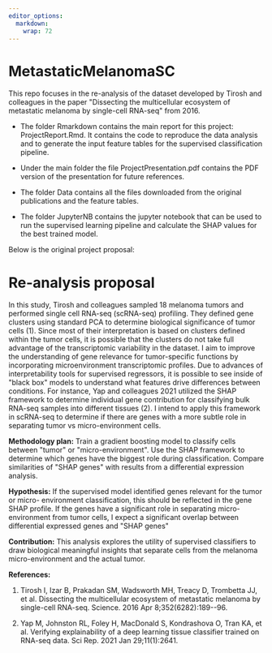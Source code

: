 ```yaml
---
editor_options: 
  markdown: 
    wrap: 72
---
```


# MetastaticMelanomaSC

This repo focuses in the re-analysis of the dataset developed by Tirosh
and colleagues in the paper "Dissecting the multicellular ecosystem of
metastatic melanoma by single-cell RNA-seq" from 2016.

-   The folder Rmarkdown contains the main report for this project:
    ProjectReport.Rmd. It contains the code to reproduce the data 
    analysis and to generate the input feature tables for the 
    supervised classification pipeline. 

-   Under the main folder the file ProjectPresentation.pdf contains the
    PDF version of the presentation for future references.

-   The folder Data contains all the files downloaded from the original
    publications and the feature tables.

-   The folder JupyterNB contains the jupyter notebook that can be used
    to run the supervised learning pipeline and calculate the SHAP
    values for the best trained model.

Below is the original project proposal:

# Re-analysis proposal

In this study, Tirosh and colleagues sampled 18 melanoma tumors and
performed single cell RNA-seq (scRNA-seq) profiling. They defined gene
clusters using standard PCA to determine biological significance of
tumor cells (1). Since most of their interpretation is based on clusters
defined within the tumor cells, it is possible that the clusters do not
take full advantage of the transcriptomic variability in the dataset. I
aim to improve the understanding of gene relevance for tumor-specific
functions by incorporating microenvironment transcriptomic profiles. Due
to advances of interpretability tools for supervised regressors, it is
possible to see inside of "black box" models to understand what features
drive differences between conditions. For instance, Yap and colleagues
2021 utilized the SHAP framework to determine individual gene
contribution for classifying bulk RNA-seq samples into different tissues
(2). I intend to apply this framework in scRNA-seq to determine if there
are genes with a more subtle role in separating tumor vs
micro-environment cells.

**Methodology plan:** Train a gradient boosting model to classify cells
between "tumor" or "micro-environment". Use the SHAP framework to
determine which genes have the biggest role during classification.
Compare similarities of "SHAP genes" with results from a differential
expression analysis.

**Hypothesis:** If the supervised model identified genes relevant for
the tumor or micro- environment classification, this should be reflected
in the gene SHAP profile. If the genes have a significant role in
separating micro-environment from tumor cells, I expect a significant
overlap between differential expressed genes and "SHAP genes"

**Contribution:** This analysis explores the utility of supervised
classifiers to draw biological meaningful insights that separate cells
from the melanoma micro-environment and the actual tumor.

**References:**

1.  Tirosh I, Izar B, Prakadan SM, Wadsworth MH, Treacy D, Trombetta JJ,
    et al. Dissecting the multicellular ecosystem of metastatic melanoma
    by single-cell RNA-seq. Science. 2016 Apr 8;352(6282):189--96.

2.  Yap M, Johnston RL, Foley H, MacDonald S, Kondrashova O, Tran KA, et
    al. Verifying explainability of a deep learning tissue classifier
    trained on RNA-seq data. Sci Rep. 2021 Jan 29;11(1):2641.
